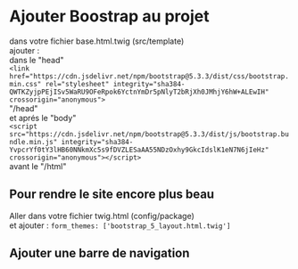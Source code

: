 # Ajouter Boostrap au projet 
dans votre fichier base.html.twig (src/template)\
ajouter : \
dans le "head"\
`<link href="https://cdn.jsdelivr.net/npm/bootstrap@5.3.3/dist/css/bootstrap.min.css" rel="stylesheet" integrity="sha384-QWTKZyjpPEjISv5WaRU9OFeRpok6YctnYmDr5pNlyT2bRjXh0JMhjY6hW+ALEwIH" crossorigin="anonymous">`\
"/head"\
et aprés le "body"\
`<script src="https://cdn.jsdelivr.net/npm/bootstrap@5.3.3/dist/js/bootstrap.bundle.min.js" integrity="sha384-YvpcrYf0tY3lHB60NNkmXc5s9fDVZLESaAA55NDzOxhy9GkcIdslK1eN7N6jIeHz" crossorigin="anonymous"></script>`\
avant le "/html"

## Pour rendre le site encore plus beau 

Aller dans votre fichier twig.html (config/package)\
et ajouter : `form_themes: ['bootstrap_5_layout.html.twig']`

## Ajouter une barre de navigation



